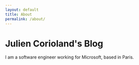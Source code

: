 ```yaml
---
layout: default
title: About
permalink: /about/
---
```


# Julien Corioland's Blog

I am a software engineer working for Microsoft, based in Paris.